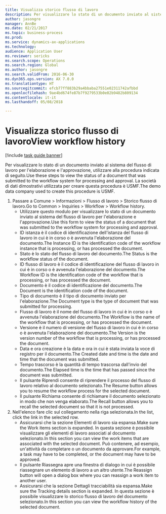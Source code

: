 ```yaml
--- 
title: Visualizza storico flusso di lavoro
description: Per visualizzare lo stato di un documento inviato al sistema del flusso di lavoro per l'elaborazione e l'approvazione, utilizzare alla procedura indicata di seguito.
author: jasongre
manager: AnnBe
ms.date: 02/21/2017
ms.topic: business-process
ms.prod: 
ms.service: dynamics-ax-applications
ms.technology: 
audience: Application User
ms.reviewer: sericks
ms.search.scope: Operations
ms.search.region: Global
ms.author: jasongre
ms.search.validFrom: 2016-06-30
ms.dyn365.ops.version: AX 7.0.0
ms.translationtype: HT
ms.sourcegitcommit: efcb77ff883b29a4bbaba27551e02311742afbbd
ms.openlocfilehash: 9ae4bd674fe87b7f9279533b0e02b9482b809134
ms.contentlocale: it-it
ms.lasthandoff: 05/08/2018

---
```

# <a name="view-workflow-history"></a><span data-ttu-id="5d71d-103">Visualizza storico flusso di lavoro</span><span class="sxs-lookup"><span data-stu-id="5d71d-103">View workflow history</span></span>

[!include [task guide banner](../../includes/task-guide-banner.md)]

<span data-ttu-id="5d71d-104">Per visualizzare lo stato di un documento inviato al sistema del flusso di lavoro per l'elaborazione e l'approvazione, utilizzare alla procedura indicata di seguito.</span><span class="sxs-lookup"><span data-stu-id="5d71d-104">Use these steps to view the status of a document that was submitted to the workflow system for processing and approval.</span></span> <span data-ttu-id="5d71d-105">La società di dati dimostrativi utilizzata per creare questa procedura è USMF.</span><span class="sxs-lookup"><span data-stu-id="5d71d-105">The demo data company used to create this procedure is USMF.</span></span>

1. <span data-ttu-id="5d71d-106">Passare a Comune > Informazioni > Flusso di lavoro > Storico flusso di lavoro.</span><span class="sxs-lookup"><span data-stu-id="5d71d-106">Go to Common > Inquiries > Workflow > Workflow history.</span></span>
    * <span data-ttu-id="5d71d-107">Utilizzare questo modulo per visualizzare lo stato di un documento inviato al sistema del flusso di lavoro per l'elaborazione e l'approvazione.</span><span class="sxs-lookup"><span data-stu-id="5d71d-107">Use this form to view the status of a document that was submitted to the workflow system for processing and approval.</span></span>  
    * <span data-ttu-id="5d71d-108">ID istanza è il codice di identificazione dell'istanza del flusso di lavoro in cui è in corso o è avvenuta l'elaborazione del documento.</span><span class="sxs-lookup"><span data-stu-id="5d71d-108">The Instance ID is      the identification code of the workflow instance that is processing, or has processed the document.</span></span>  
    * <span data-ttu-id="5d71d-109">Stato è lo stato del flusso di lavoro del documento.</span><span class="sxs-lookup"><span data-stu-id="5d71d-109">The Status is the workflow status of the document.</span></span>  
    * <span data-ttu-id="5d71d-110">ID flusso di lavoro è il codice di identificazione del flusso di lavoro in cui è in corso o è avvenuta l'elaborazione del documento.</span><span class="sxs-lookup"><span data-stu-id="5d71d-110">The Workflow ID is the identification code of the workflow that is processing, or has processed the document.</span></span>  
    * <span data-ttu-id="5d71d-111">Documento è il codice di identificazione del documento.</span><span class="sxs-lookup"><span data-stu-id="5d71d-111">The Document is the identification code of the document.</span></span>  
    * <span data-ttu-id="5d71d-112">Tipo di documento è il tipo di documento inviato per l'elaborazione.</span><span class="sxs-lookup"><span data-stu-id="5d71d-112">The Document type is the type of document that was submitted for processing.</span></span>  
    * <span data-ttu-id="5d71d-113">Flusso di lavoro è il nome del flusso di lavoro in cui è in corso o è avvenuta l'elaborazione del documento.</span><span class="sxs-lookup"><span data-stu-id="5d71d-113">The Workflow is the name of the workflow that is processing, or has processed the document.</span></span>  
    * <span data-ttu-id="5d71d-114">Versione è il numero di versione del flusso di lavoro in cui è in corso o è avvenuta l'elaborazione del documento.</span><span class="sxs-lookup"><span data-stu-id="5d71d-114">The Version is the version number of the workflow that is processing, or has processed the document.</span></span>  
    * <span data-ttu-id="5d71d-115">Data e ora creazione è la data e ora in cui è stata inviata la voce di registro per il documento.</span><span class="sxs-lookup"><span data-stu-id="5d71d-115">The Created date and time is the date and time that the document was submitted.</span></span>  
    * <span data-ttu-id="5d71d-116">Tempo trascorso è la quantità di tempo trascorsa dall'invio del documento.</span><span class="sxs-lookup"><span data-stu-id="5d71d-116">The Elapsed time is the time that has passed since the document was submitted.</span></span>  
    * <span data-ttu-id="5d71d-117">Il pulsante Riprendi consente di riprendere il processo del flusso di lavoro relativo al documento selezionato.</span><span class="sxs-lookup"><span data-stu-id="5d71d-117">The Resume button allows you to resume the workflow process for the selected document.</span></span>  
    * <span data-ttu-id="5d71d-118">Il pulsante Richiama consente di richiamare il documento selezionato in modo che non venga elaborato.</span><span class="sxs-lookup"><span data-stu-id="5d71d-118">The Recall button allows you to recall the selected document so that it is not processed.</span></span>   
2. <span data-ttu-id="5d71d-119">Nell'elenco fare clic sul collegamento nella riga selezionata.</span><span class="sxs-lookup"><span data-stu-id="5d71d-119">In the list, click the link in the selected row.</span></span>
    * <span data-ttu-id="5d71d-120">Assicurarsi che la sezione Elementi di lavoro sia espansa.</span><span class="sxs-lookup"><span data-stu-id="5d71d-120">Make sure the Work items section is expanded.</span></span>    <span data-ttu-id="5d71d-121">In questa sezione è possibile visualizzare gli elementi di lavoro associati al documento selezionato.</span><span class="sxs-lookup"><span data-stu-id="5d71d-121">In this section you can view the work items that are associated with the selected document.</span></span> <span data-ttu-id="5d71d-122">Può contenere, ad esempio, un'attività da completare o un documento da approvare.</span><span class="sxs-lookup"><span data-stu-id="5d71d-122">For example, a task may have to be completed, or the document may have to be approved.</span></span>  
    * <span data-ttu-id="5d71d-123">Il pulsante Riassegna apre una finestra di dialogo in cui è possibile riassegnare un elemento di lavoro a un altro utente.</span><span class="sxs-lookup"><span data-stu-id="5d71d-123">The Reassign button will open a dialog box where you can reassign a work item to another user.</span></span>  
    * <span data-ttu-id="5d71d-124">Assicurarsi che la sezione Dettagli tracciabilità sia espansa.</span><span class="sxs-lookup"><span data-stu-id="5d71d-124">Make sure the Tracking details section is expanded.</span></span>    <span data-ttu-id="5d71d-125">In questa sezione è possibile visualizzare lo storico flusso di lavoro del documento selezionato.</span><span class="sxs-lookup"><span data-stu-id="5d71d-125">In this section you can view the workflow history of the selected document.</span></span>  


